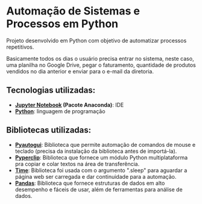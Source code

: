 # Automação de Sistemas e Processos em Python

Projeto desenvolvido em Python com objetivo de automatizar processos repetitivos. 

Basicamente todos os dias o usuário precisa entrar no sistema, neste caso, uma planilha no Google Drive, pegar o faturamento, quantidade de produtos vendidos no dia anterior e enviar para o e-mail da diretoria.



## Tecnologias utilizadas:

- **[Jupyter Notebook](https://jupyter.org/) (Pacote Anaconda)**: IDE
- **[Python](https://www.python.org/)**: linguagem de programação



## Bibliotecas utilizadas:

- **<u>Pyautogui</u>**: Biblioteca que permite automação de comandos de mouse e teclado (precisa da instalação da biblioteca antes de importá-la).
- **<u>Pyperclip</u>**: Biblioteca que fornece um módulo Python multiplataforma pra copiar e colar textos na área de transferência. 
- **<u>Time</u>**: Biblioteca foi usada com o argumento ".sleep" para aguardar a página web ser carregada e dar continuidade para a automação.
- **<u>Pandas</u>**: Biblioteca que fornece estruturas de dados em alto desempenho e fáceis de usar, além de ferramentas para análise de dados.

